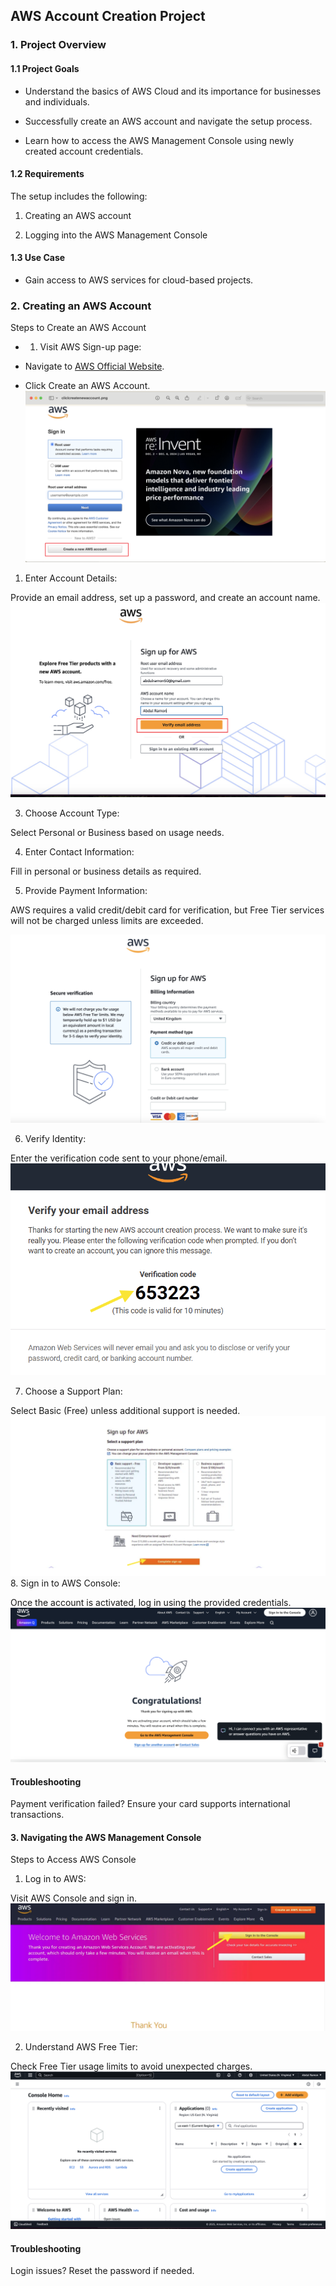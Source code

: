 ## AWS Account Creation Project

### 1. Project Overview

#### 1.1 Project Goals

- Understand the basics of AWS Cloud and its importance for businesses and individuals.

- Successfully create an AWS account and navigate the setup process.

- Learn how to access the AWS Management Console using newly created account credentials.

#### 1.2 Requirements

The setup includes the following:

1. Creating an AWS account

2. Logging into the AWS Management Console


#### 1.3 Use Case

- Gain access to AWS services for cloud-based projects.


### 2. Creating an AWS Account
Steps to Create an AWS Account
- 1. Visit AWS Sign-up page:

 - Navigate to [AWS Official Website](https://aws.amazon.com/free/?gclid=Cj0KCQiA8q--BhDiARIsAP9tKI07VHV1QXEVIrPyqJY2KaS2vutYznUXSdOmaKX-iKbFqQ6SYu9ML0YaAvZhEALw_wcB&trk=ce1f55b8-6da8-4aa2-af36-3f11e9a449ae&sc_channel=ps&ef_id=Cj0KCQiA8q--BhDiARIsAP9tKI07VHV1QXEVIrPyqJY2KaS2vutYznUXSdOmaKX-iKbFqQ6SYu9ML0YaAvZhEALw_wcB:G:s&s_kwcid=AL!4422!3!433803621002!e!!g!!aws%20sign%20up!9762827897!98496538743&all-free-tier.sort-by=item.additionalFields.SortRank&all-free-tier.sort-order=asc&awsf.Free%20Tier%20Types=*all&awsf.Free%20Tier%20Categories=*all).

 - Click Create an AWS Account.
![create-account](images/cliclcreatenewaccount.png)

1. Enter Account Details:

Provide an email address, set up a password, and create an account name.
![got](images/verifyemail.png)

3. Choose Account Type:

Select Personal or Business based on usage needs.

4. Enter Contact Information:

Fill in personal or business details as required.

5. Provide Payment Information:

AWS requires a valid credit/debit card for verification, but Free Tier services will not be charged unless limits are exceeded.

![create-account](images/billinginfo.png)


6. Verify Identity:

Enter the verification code sent to your phone/email.
![verify](images/veeificiation-code.png)

7. Choose a Support Plan:

Select Basic (Free) unless additional support is needed.
![complete signup](images/complete-signup.png)
8. Sign in to AWS Console:

Once the account is activated, log in using the provided credentials.
![success](images/signupcomplete.png)

#### Troubleshooting

Payment verification failed? Ensure your card supports international transactions.


#### 3. Navigating the AWS Management Console

Steps to Access AWS Console

1. Log in to AWS:

Visit AWS Console and sign in.
![sign in](images/signintoconsole.png)

2. Understand AWS Free Tier:

Check Free Tier usage limits to avoid unexpected charges.
![logged](images/gotoconsole.png)

#### Troubleshooting

Login issues? Reset the password if needed.

